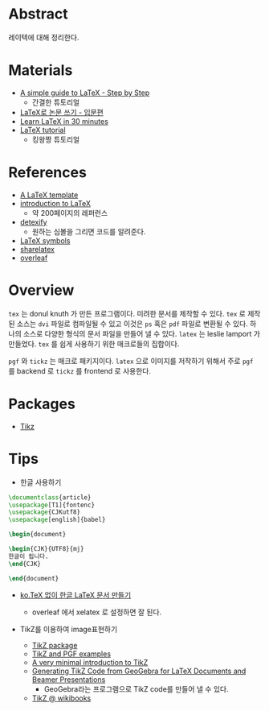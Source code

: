 # Abstract

레이텍에 대해 정리한다.

# Materials

* [A simple guide to LaTeX - Step by Step](https://www.latex-tutorial.com/tutorials/)
  * 간결한 튜토리얼 
* [LaTeX로 논문 쓰기 - 입문편](http://t-robotics.blogspot.com/2016/02/latex.html)
* [Learn LaTeX in 30 minutes](https://ko.sharelatex.com/learn/Learn_LaTeX_in_30_minutes)
* [LaTeX tutorial](https://www.maths.tcd.ie/~dwilkins/LaTeXPrimer/)
  * 킹왕짱 튜토리얼
  
# References

* [A LaTeX template](https://github.com/STOM-Group/LaTeX-Paper-Template)
* [introduction to LaTeX](https://tobi.oetiker.ch/lshort/lshort.pdf)
  * 약 200페이지의 레퍼런스
* [detexify](http://detexify.kirelabs.org/classify.html)
  * 원하는 심볼을 그리면 코드를 알려준다.
* [LaTeX symbols](http://artofproblemsolving.com/wiki/index.php/LaTeX:Symbols)
* [sharelatex](https://ko.sharelatex.com)
* [overleaf](https://www.overleaf.com/)

# Overview

`tex` 는 donul knuth 가 만든 프로그램이다. 미려한 문서를 제작할 수 있다. `tex` 로 제작된 소스는 `dvi` 파일로 컴파일될 수 있고 이것은 `ps` 혹은 `pdf` 파일로 변환될 수 있다. 하나의 소스로 다양한 형식의 문서 파일을 만들어 낼 수 있다. `latex` 는 leslie lamport 가 만들었다. `tex` 를 쉽게 사용하기 위한 매크로들의 집합이다.

`pgf` 와 `tickz` 는 매크로 패키지이다. `latex` 으로 이미지를 저작하기 위해서 주로 `pgf` 를 backend 로 `tickz` 를 frontend 로 사용한다.

# Packages

* [Tikz](/tikz/README.md)

# Tips

* 한글 사용하기

```latex
\documentclass{article}
\usepackage[T1]{fontenc}
\usepackage{CJKutf8}
\usepackage[english]{babel}

\begin{document}

\begin{CJK}{UTF8}{mj}
한글이 됩니다.
\end{CJK}

\end{document}
```

* [ko.TeX 없이 한글 LaTeX 문서 만들기](https://gist.github.com/dlimpid/5454229)
  * overleaf 에서 xelatex 로 설정하면 잘 된다.

* TikZ를 이용하여 image표현하기
  * [TikZ package](https://ko.sharelatex.com/learn/TikZ_package)
  * [TikZ and PGF examples](http://www.texample.net/tikz/examples/all/)
  * [A very minimal introduction to TikZ](http://cremeronline.com/LaTeX/minimaltikz.pdf)
  * [Generating TikZ Code from GeoGebra for LaTeX Documents and Beamer Presentations](https://www.sharelatex.com/blog/2013/08/28/tikz-series-pt2.html)
    * GeoGebra라는 프로그램으로 TikZ code를 만들어 낼 수 있다.
  * [TikZ @ wikibooks](https://en.wikibooks.org/wiki/LaTeX/PGF/TikZ)